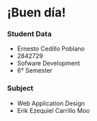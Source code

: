 # ¡Buen día!


### Student Data

- Ernesto Cedillo Poblano
- 2842729
- Sofware Development
- 6° Semester

### Subject

- Web Application Design
- Erik Ezequiel Carrillo Moo